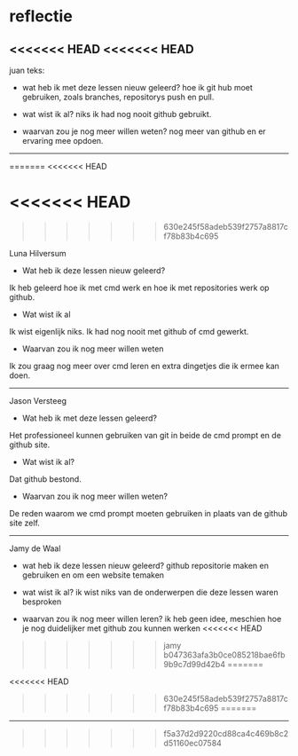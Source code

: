 # reflectie
<<<<<<< HEAD
<<<<<<< HEAD
-----
juan teks:

* wat heb ik met deze lessen nieuw geleerd?
    hoe ik git hub moet gebruiken, zoals branches, repositorys push en pull.

* wat wist ik al?
    niks ik had nog nooit github gebruikt.

* waarvan zou je nog meer willen weten?
    nog meer van github en er ervaring mee opdoen.
-----
=======
<<<<<<< HEAD

<<<<<<< HEAD
=======
>>>>>>> 630e245f58adeb539f2757a8817cf78b83b4c695

Luna Hilversum

- Wat heb ik deze lessen nieuw geleerd?

Ik heb geleerd hoe ik met cmd werk en hoe ik met repositories werk op github.

- Wat wist ik al

Ik wist eigenlijk niks. Ik had nog nooit met github of cmd gewerkt.

- Waarvan zou ik nog meer willen weten

Ik zou graag nog meer over cmd leren en extra dingetjes die ik ermee kan doen.

____

Jason Versteeg

- Wat heb ik met deze lessen geleerd?

Het professioneel kunnen gebruiken van git in beide de cmd prompt en de github site.

- Wat wist ik al?

Dat github bestond.

- Waarvan zou ik nog meer willen weten?

De reden waarom we cmd prompt moeten gebruiken in plaats van de github site zelf.
____
Jamy de Waal

- wat heb ik deze lessen nieuw geleerd?
github repositorie maken en gebruiken en om een website temaken

- wat wist ik al?
ik wist niks van de onderwerpen die deze lessen waren besproken

- waarvan zou ik nog meer willen leren?
ik heb geen idee, meschien hoe je nog duidelijker met github zou kunnen werken
<<<<<<< HEAD
>>>>>>> jamy
>>>>>>> b047363afa3b0ce085218bae6fb9b9c7d99d42b4
=======

<<<<<<< HEAD
>>>>>>> 630e245f58adeb539f2757a8817cf78b83b4c695
=======
____
>>>>>>> f5a37d2d9220cd88ca4c469b8c2d51160ec07584
